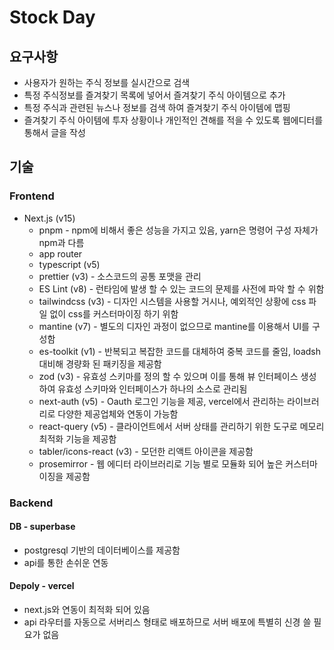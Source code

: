 # Stock Day

## 요구사항

- 사용자가 원하는 주식 정보를 실시간으로 검색
- 특정 주식정보를 즐겨찾기 목록에 넣어서 즐겨찾기 주식 아이템으로 추가
- 특정 주식과 관련된 뉴스나 정보를 검색 하여 즐겨찾기 주식 아이템에 맵핑
- 즐겨찾기 주식 아이템에 투자 상황이나 개인적인 견해를 적을 수 있도록 웹에디터를 통해서 글을 작성

## 기술

### Frontend

- Next.js (v15)
    - pnpm - npm에 비해서 좋은 성능을 가지고 있음, yarn은 명령어 구성 자체가 npm과 다름
    - app router
    - typescript (v5)
    - prettier (v3) - 소스코드의 공통 포맷을 관리
    - ES Lint (v8) - 런타임에 발생 할 수 있는 코드의 문제를 사전에 파악 할 수 위함
    - tailwindcss (v3) - 디자인 시스템을 사용할 거시나, 예외적인 상황에 css 파일 없이 css를 커스터마이징 하기 위함
    - mantine (v7) - 별도의 디자인 과정이 없으므로 mantine를 이용해서 UI를 구성함
    - es-toolkit (v1) - 반복되고 복잡한 코드를 대체하여 중복 코드를 줄임, loadsh 대비해 경량화 된 패키징을 제공함
    - zod (v3) - 유효성 스키마를 정의 할 수 있으며 이를 통해 뷰 인터페이스 생성하여 유효성 스키마와 인터페이스가 하나의 소스로 관리됨
    - next-auth (v5) - Oauth 로그인 기능을 제공, vercel에서 관리하는 라이브러리로 다양한 제공업체와 연동이 가능함
    - react-query (v5) - 클라이언트에서 서버 상태를 관리하기 위한 도구로 메모리 최적화 기능을 제공함
    - tabler/icons-react (v3) - 모던한 리액트 아이콘을 제공함
    - prosemirror - 웹 에디터 라이브러리로 기능 별로 모듈화 되어 높은 커스터마이징을 제공함

### Backend

#### DB - superbase

- postgresql 기반의 데이터베이스를 제공함
- api를 통한 손쉬운 연동

#### Depoly - vercel

- next.js와 연동이 최적화 되어 있음
- api 라우터를 자동으로 서버리스 형태로 배포하므로 서버 배포에 특별히 신경 쓸 필요가 없음







